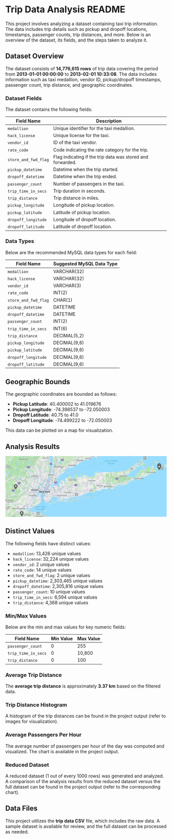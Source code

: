 
# Trip Data Analysis README

This project involves analyzing a dataset containing taxi trip information. The data includes trip details such as pickup and dropoff locations, timestamps, passenger counts, trip distances, and more. Below is an overview of the dataset, its fields, and the steps taken to analyze it.


## Dataset Overview

The dataset consists of **14,776,615 rows** of trip data covering the period from **2013-01-01 00:00:00** to **2013-02-01 10:33:08**. The data includes information such as taxi medallion, vendor ID, pickup/dropoff timestamps, passenger count, trip distance, and geographic coordinates.

### Dataset Fields

The dataset contains the following fields:

| **Field Name**            | **Description**                                       |
|---------------------------|-------------------------------------------------------|
| `medallion`                | Unique identifier for the taxi medallion.             |
| `hack_license`             | Unique license for the taxi.                          |
| `vendor_id`                | ID of the taxi vendor.                                |
| `rate_code`                | Code indicating the rate category for the trip.       |
| `store_and_fwd_flag`       | Flag indicating if the trip data was stored and forwarded. |
| `pickup_datetime`          | Datetime when the trip started.                       |
| `dropoff_datetime`         | Datetime when the trip ended.                         |
| `passenger_count`          | Number of passengers in the taxi.                     |
| `trip_time_in_secs`        | Trip duration in seconds.                             |
| `trip_distance`            | Trip distance in miles.                               |
| `pickup_longitude`         | Longitude of pickup location.                         |
| `pickup_latitude`          | Latitude of pickup location.                          |
| `dropoff_longitude`        | Longitude of dropoff location.                        |
| `dropoff_latitude`         | Latitude of dropoff location.                         |

### Data Types

Below are the recommended MySQL data types for each field:

| **Field Name**            | **Suggested MySQL Data Type**                           |
|---------------------------|---------------------------------------------------------|
| `medallion`                | VARCHAR(32)                                              |
| `hack_license`             | VARCHAR(32)                                              |
| `vendor_id`                | VARCHAR(3)                                               |
| `rate_code`                | INT(2)                                                   |
| `store_and_fwd_flag`       | CHAR(1)                                                  |
| `pickup_datetime`          | DATETIME                                                 |
| `dropoff_datetime`         | DATETIME                                                 |
| `passenger_count`          | INT(2)                                                   |
| `trip_time_in_secs`        | INT(6)                                                   |
| `trip_distance`            | DECIMAL(5,2)                                             |
| `pickup_longitude`         | DECIMAL(9,6)                                             |
| `pickup_latitude`          | DECIMAL(9,6)                                             |
| `dropoff_longitude`        | DECIMAL(9,6)                                             |
| `dropoff_latitude`         | DECIMAL(9,6)                                             |

## Geographic Bounds

The geographic coordinates are bounded as follows:

- **Pickup Latitude**: 40.400002 to 41.019676
- **Pickup Longitude**: -74.398537 to -72.050003
- **Dropoff Latitude**: 40.75 to 41.0
- **Dropoff Longitude**: -74.499222 to -72.050003

This data can be plotted on a map for visualization.

## Analysis Results

<img src="image1.jpeg" alt="1">

##  Distinct Values

The following fields have distinct values:
- `medallion`: 13,426 unique values
- `hack_license`: 32,224 unique values
- `vendor_id`: 2 unique values
- `rate_code`: 14 unique values
- `store_and_fwd_flag`: 2 unique values
- `pickup_datetime`: 2,303,465 unique values
- `dropoff_datetime`: 2,305,816 unique values
- `passenger_count`: 10 unique values
- `trip_time_in_secs`: 6,594 unique values
- `trip_distance`: 4,368 unique values

### Min/Max Values

Below are the min and max values for key numeric fields:

| **Field Name**         | **Min Value**    | **Max Value**    |
|------------------------|------------------|------------------|
| `passenger_count`      | 0                | 255              |
| `trip_time_in_secs`    | 0                | 10,800           |
| `trip_distance`        | 0                | 100              |

### Average Trip Distance

The **average trip distance** is approximately **3.37 km** based on the filtered data.

### Trip Distance Histogram

A histogram of the trip distances can be found in the project output (refer to images for visualization).

### Average Passengers Per Hour

The average number of passengers per hour of the day was computed and visualized. The chart is available in the project output.

### Reduced Dataset

A reduced dataset (1 out of every 1000 rows) was generated and analyzed. A comparison of the analysis results from the reduced dataset versus the full dataset can be found in the project output (refer to the corresponding chart).

## Data Files

This project utilizes the **trip data CSV** file, which includes the raw data. A sample dataset is available for review, and the full dataset can be processed as needed.
